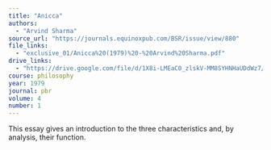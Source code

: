 ```yaml
---
title: "Anicca"
authors:
  - "Arvind Sharma"
source_url: "https://journals.equinoxpub.com/BSR/issue/view/880"
file_links:
  - "exclusive_01/Anicca%20(1979)%20-%20Arvind%20Sharma.pdf"
drive_links:
  - "https://drive.google.com/file/d/1X8i-LMEaC0_zlskV-MM8SYHNHaUDdWz7/view?usp=drivesdk"
course: philosophy
year: 1979
journal: pbr
volume: 4
number: 1
---
```


This essay gives an introduction to the three characteristics and, by analysis, their function.
